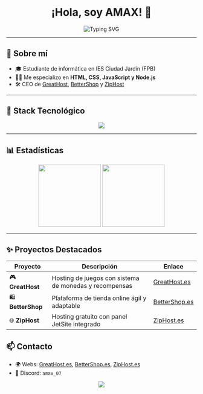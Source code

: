 <h1 align="center">¡Hola, soy AMAX! 👋</h1>
<p align="center">
  <img src="https://readme-typing-svg.herokuapp.com?font=Fira+Code&size=25&pause=1000&color=00C8FF&center=true&vCenter=true&multiline=true&width=700&height=80&lines=Desarrollador+web+fullstack;Apasionado+por+crear+cosas+%F0%9F%92%A1;CEO+de+GreatHost,+BetterShop+y+ZipHost" alt="Typing SVG" />
</p>

---

## 🚀 Sobre mí

- 🎓 Estudiante de informática en IES Ciudad Jardín (FPB)
- 👨‍💻 Me especializo en **HTML, CSS, JavaScript y Node.js**
- 🛠️ CEO de [GreatHost](https://GreatHost.es), [BetterShop](https://BetterShop.es) y [ZipHost](https://ZipHost.es)

---

## 🔧 Stack Tecnológico

<div align="center">
  <img src="https://skillicons.dev/icons?i=html,css,js,nodejs,express,mongodb,linux,git,vscode" />
</div>

---

## 📊 Estadísticas

<p align="center">
  <img src="https://github-readme-stats.vercel.app/api?username=AMAX07&show_icons=true&theme=tokyonight&hide_border=true" height="165"/>
  <img src="https://github-readme-stats.vercel.app/api/top-langs/?username=AMAX07&layout=compact&theme=tokyonight&hide_border=true" height="165"/>
</p>

---

## ✨ Proyectos Destacados

| Proyecto | Descripción | Enlace |
|---------|-------------|--------|
| 🎮 **GreatHost** | Hosting de juegos con sistema de monedas y recompensas | [GreatHost.es](https://GreatHost.es) |
| 🛍️ **BetterShop** | Plataforma de tienda online ágil y adaptable | [BetterShop.es](https://BetterShop.es) |
| 🌐 **ZipHost** | Hosting gratuito con panel JetSite integrado | [ZipHost.es](https://ZipHost.es) |


## 📫 Contacto

- 🌍 Webs: [GreatHost.es](https://GreatHost.es), [BetterShop.es](https://BetterShop.es), [ZipHost.es](https://ZipHost.es)
- 💬 Discord: `amax_07`



<p align="center">
  <img src="https://capsule-render.vercel.app/api?type=waving&color=00C8FF&height=200&section=footer&text=Gracias%20por%20visitar%20mi%20perfil!&fontSize=30&fontColor=ffffff" />
</p>
